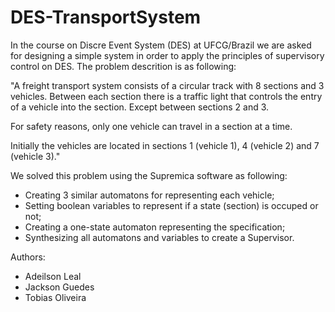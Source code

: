 # DES-TransportSystem
In the course on Discre Event System (DES) at UFCG/Brazil we are asked for designing a simple system in order to apply the principles of supervisory control on DES. The problem descrition is as following: 

"A freight transport system consists of a circular track with 8 sections and 3 vehicles. Between each section there is a traffic light that controls the entry of a vehicle into the section. Except between sections 2 and 3.

For safety reasons, only one vehicle can travel in a section at a time.

Initially the vehicles are located in sections 1 (vehicle 1), 4 (vehicle 2) and 7 (vehicle 3)."

We solved this problem using the Supremica software as following:

* Creating 3 similar automatons for representing each vehicle;
* Setting boolean variables to represent if a state (section) is occuped or not;
* Creating a one-state automaton representing the specification;
* Synthesizing all automatons and variables to create a Supervisor.

 Authors: 

* Adeilson Leal
* Jackson Guedes
* Tobias Oliveira
